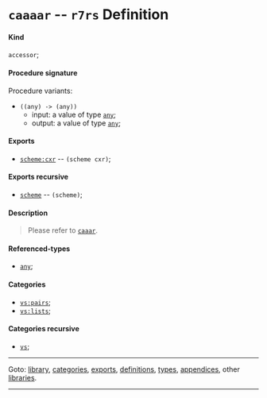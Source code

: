 

<a id='definition__r7rs__caaaar'></a>

# `caaaar` -- `r7rs` Definition


<a id='definition__r7rs__caaaar__kind'></a>

#### Kind

`accessor`;


<a id='definition__r7rs__caaaar__procedure-signature'></a>

#### Procedure signature

Procedure variants:
 * `((any) -> (any))`
   * input: a value of type [`any`](../../r7rs/types/any.md#type__r7rs__any);
   * output: a value of type [`any`](../../r7rs/types/any.md#type__r7rs__any);


<a id='definition__r7rs__caaaar__exports'></a>

#### Exports

 * [`scheme:cxr`](../../r7rs/exports/scheme_3a_cxr.md#export__r7rs__scheme_3a_cxr) -- `(scheme cxr)`;


<a id='definition__r7rs__caaaar__exports-recursive'></a>

#### Exports recursive

 * [`scheme`](../../r7rs/exports/scheme.md#export__r7rs__scheme) -- `(scheme)`;


<a id='definition__r7rs__caaaar__description'></a>

#### Description

> Please refer to [`caaar`](../../r7rs/definitions/caaar.md#definition__r7rs__caaar).


<a id='definition__r7rs__caaaar__referenced-types'></a>

#### Referenced-types

 * [`any`](../../r7rs/types/any.md#type__r7rs__any);


<a id='definition__r7rs__caaaar__categories'></a>

#### Categories

 * [`vs:pairs`](../../vonuvoli/categories/vs_3a_pairs.md#category__vonuvoli__vs_3a_pairs);
 * [`vs:lists`](../../vonuvoli/categories/vs_3a_lists.md#category__vonuvoli__vs_3a_lists);


<a id='definition__r7rs__caaaar__categories-recursive'></a>

#### Categories recursive

 * [`vs`](../../vonuvoli/categories/vs.md#category__vonuvoli__vs);

----

Goto: [library](../../r7rs/_index.md#library__r7rs), [categories](../../r7rs/categories/_index.md#toc__r7rs__categories), [exports](../../r7rs/exports/_index.md#toc__r7rs__exports), [definitions](../../r7rs/definitions/_index.md#toc__r7rs__definitions), [types](../../r7rs/types/_index.md#toc__r7rs__types), [appendices](../../r7rs/appendices/_index.md#toc__r7rs__appendices), other [libraries](../../_libraries.md#toc__libraries).

----

